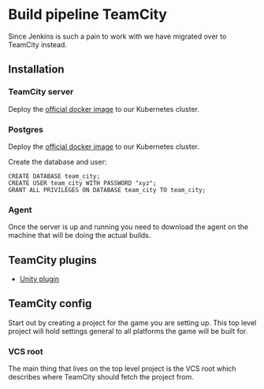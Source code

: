 # Build pipeline TeamCity
Since Jenkins is such a pain to work with we have migrated over to TeamCity instead.


## Installation

### TeamCity server

Deploy the [official docker image](https://hub.docker.com/r/jetbrains/teamcity-server) to our Kubernetes cluster.

### Postgres

Deploy the [official docker image](https://hub.docker.com/_/postgres) to our Kubernetes cluster.

Create the database and user:
```
CREATE DATABASE team_city;
CREATE USER team_city WITH PASSWORD "xyz";
GRANT ALL PRIVILEGES ON DATABASE team_city TO team_city;
```

### Agent

Once the server is up and running you need to download the agent on the machine that will be doing the actual builds.


## TeamCity plugins
* [Unity plugin](https://github.com/JetBrains/teamcity-unity-plugin)


## TeamCity config
Start out by creating a project for the game you are setting up. This top level project will hold settings general to all platforms the game will be built for.

### VCS root
The main thing that lives on the top level project is the VCS root which describes where TeamCity should fetch the project from.

